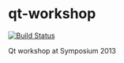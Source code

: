 qt-workshop
===========

[![Build Status](https://travis-ci.org/raphaelmeyer/qt-workshop.png)](https://travis-ci.org/raphaelmeyer/qt-workshop)

Qt workshop at Symposium 2013
